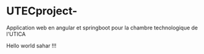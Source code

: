 # UTECproject-
Application web en angular et springboot pour la chambre technologique de l'UTICA

Hello world sahar !!!
